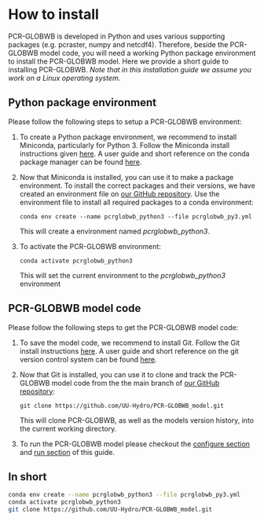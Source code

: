# How to install

PCR-GLOBWB is developed in Python and uses various supporting packages (e.g. pcraster, numpy and netcdf4). Therefore, beside the PCR-GLOBWB model code, you will need a working Python package environment to install the PCR-GLOBWB model. Here we provide a short guide to installing PCR-GLOBWB. *Note that in this installation guide we assume you work on a Linux operating system*.

## Python package environment

Please follow the following steps to setup a PCR-GLOBWB environment:

1. To create a Python package environment, we recommend to install Miniconda, particularly for Python 3. Follow the Miniconda install instructions given [here](https://docs.conda.io/en/latest/miniconda.html). A user guide and short reference on the conda package manager can be found [here](https://docs.conda.io/projects/conda/en/latest/user-guide/cheatsheet.html).

2. Now that Miniconda is installed, you can use it to make a package environment. To install the correct packages and their versions, we have created an environment file on [our GitHub repository](https://github.com/UU-Hydro/PCR-GLOBWB_model/blob/master/conda_env/pcrglobwb_py3.yml). Use the environment file to install all required packages to a conda environment:

    `conda env create --name pcrglobwb_python3 --file pcrglobwb_py3.yml`

    This will create a environment named *pcrglobwb_python3*.

3. To activate the PCR-GLOBWB environment:

    `conda activate pcrglobwb_python3`

    This will set the current environment to the *pcrglobwb_python3* environment

## PCR-GLOBWB model code

Please follow the following steps to get the PCR-GLOBWB model code:

1. To save the model code, we recommend to install Git. Follow the Git install instructions [here](https://git-scm.com/book/en/v2/Getting-Started-Installing-Git). A user guide and short reference on the git version control system can be found [here](https://training.github.com/downloads/github-git-cheat-sheet/).

2. Now that Git is installed, you can use it to clone and track the PCR-GLOBWB model code from the the main branch of [our GitHub repository](https://github.com/UU-Hydro/PCR-GLOBWB_model):

    `git clone https://github.com/UU-Hydro/PCR-GLOBWB_model.git`

    This will clone PCR-GLOBWB, as well as the models version history, into the current working directory.

3. To run the PCR-GLOBWB model please checkout the [configure section](../configure.md) and [run section](../run.md) of this guide.

## In short

```bash
conda env create --name pcrglobwb_python3 --file pcrglobwb_py3.yml
conda activate pcrglobwb_python3
git clone https://github.com/UU-Hydro/PCR-GLOBWB_model.git
```

